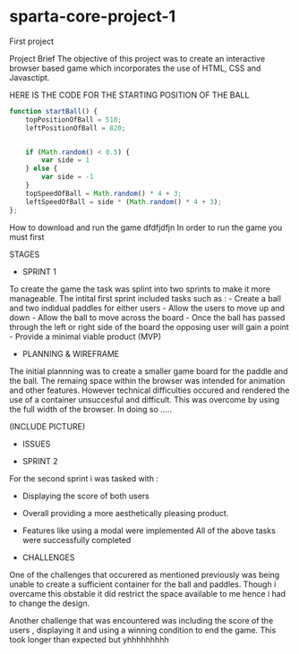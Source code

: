 # sparta-core-project-1
First project



Project Brief
The objective of this project was to create an interactive browser based game which incorporates the use of HTML, CSS and Javasctipt.


HERE IS THE CODE FOR THE STARTING POSITION OF THE BALL

```javascript
function startBall() {
	topPositionOfBall = 510;
	leftPositionOfBall = 820;


	if (Math.random() < 0.5) {
		var side = 1
	} else {
		var side = -1
	}
	topSpeedOfBall = Math.random() * 4 + 3;
	leftSpeedOfBall = side * (Math.random() * 4 + 3);
};

```



How to download and run the game
dfdfjdfjn
In order to run the game you must first 

STAGES 
- SPRINT 1

To create the game the task was splint into two sprints to make it more manageable. 
The intital first sprint included tasks such as :
        - Create a ball and two indidual paddles for either users
        - Allow the users to move up and down
        - Allow the ball to move across the board
        - Once the ball has passed through the left or right side of the board the opposing user will gain a point
        - Provide a minimal viable product (MVP)

  - PLANNING & WIREFRAME
  
The initial plannning was to create a smaller game board for the paddle and the ball. The remaing space within the browser was intended for animation and other features. However technical difficulties occured and rendered the use of a container unsuccesful and difficult. This was overcome by using the full width of the browser. In doing so ..... 

(INCLUDE PICTURE)
  - ISSUES
 
  
- SPRINT 2
  
For the second sprint i was tasked with : 
 - Displaying the score of both users
 - Overall providing a more aesthetically pleasing product.
 - Features like using a modal were implemented 
All of the above tasks were successfully completed 

  - CHALLENGES 
  
One of the challenges that occurered as mentioned previously was being unable to create a sufficient container for the ball and paddles. Though i overcame this obstable it did restrict the space available to me hence i had to change the design. 

Another challenge that was encountered was including the score of the users , displaying it and using a winning condition to end the game. This took longer than expected but yhhhhhhhhh

